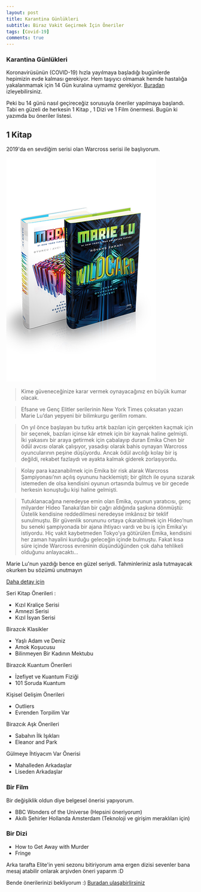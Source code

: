 ```yaml
---
layout: post
title: Karantina Günlükleri
subtitle: Biraz Vakit Geçirmek İçin Öneriler
tags: [Covid-19]
comments: true
---
```


### Karantina Günlükleri

Koronavirüsünün  (COVID-19) hızla yayılmaya başladığı bugünlerde hepimizin evde kalması gerekiyor. Hem taşıyıcı olmamak hemde hastalığa yakalanmamak için 14 Gün kuralına uymamız gerekiyor. [Buradan](https://twitter.com/drfahrettinkoca/status/1239619552662761474?s=20 "Buradan") izleyebilirsiniz.

Peki bu 14 günü nasıl geçireceğiz sorusuyla öneriler yapılmaya başlandı. Tabi en güzeli de herkesin 1 Kitap , 1 Dizi ve 1 Film önermesi. 
Bugün ki yazımda bu öneriler listesi.

## 1 Kitap

2019'da en sevdiğim serisi olan Warcross serisi ile başlıyorum.

![](/img/marielu.jpg)

>  Kime güveneceğinize karar vermek oynayacağınız en büyük kumar olacak.

> Efsane ve Genç Elitler serilerinin New York Times çoksatan yazarı Marie Lu’dan yepyeni bir bilimkurgu gerilim romanı.

> On yıl önce başlayan bu tutku artık bazıları için gerçekten kaçmak için bir seçenek, bazıları içinse kâr etmek için bir kaynak haline gelmişti. İki yakasını bir araya getirmek için çabalayıp duran Emika Chen bir ödül avcısı olarak çalışıyor, yasadışı olarak bahis oynayan Warcross oyuncularının peşine düşüyordu. Ancak ödül avcılığı kolay bir iş değildi, rekabet fazlaydı ve ayakta kalmak giderek zorlaşıyordu.

> Kolay para kazanabilmek için Emika bir risk alarak Warcross Şampiyonası’nın açılış oyununu hacklemişti; bir glitch ile oyuna sızarak istemeden de olsa kendisini oyunun ortasında bulmuş ve bir gecede herkesin konuştuğu kişi haline gelmişti.

> Tutuklanacağına neredeyse emin olan Emika, oyunun yaratıcısı, genç milyarder Hideo Tanaka’dan bir çağrı aldığında şaşkına dönmüştü: Üstelik kendisine reddedilmesi neredeyse imkânsız bir teklif sunulmuştu. Bir güvenlik sorununu ortaya çıkarabilmek için Hideo’nun bu seneki şampiyonada bir ajana ihtiyacı vardı ve bu iş için Emika’yı istiyordu. Hiç vakit kaybetmeden Tokyo’ya götürülen Emika, kendisini her zaman hayalini kurduğu geleceğin içinde bulmuştu. Fakat kısa süre içinde Warcross evreninin düşündüğünden çok daha tehlikeli olduğunu anlayacaktı…


Marie Lu'nun yazdığı bence en güzel seriydi. Tahminleriniz asla tutmayacak okurken bu sözümü unutmayın 

[Daha detay için ](https://www.kitapsepeti.com/urun/detay/kitap/mari%CC%87e-lu-2-ki%CC%87tap-takim-ci%CC%87ltli/1424808 "Daha detay için ")


Seri Kitap Önerileri :

- Kızıl Kraliçe Serisi 
- Amnezi Serisi
- Kızıl İsyan Serisi 

Birazcık Klasikler

- Yaşlı Adam ve Deniz 
- Amok Koşucusu 
- Bilinmeyen Bir Kadının Mektubu 

Birazcık Kuantum Önerileri 

- İzefiyet ve Kuantum Fiziği 
- 101 Soruda Kuantum

Kişisel Gelişim Önerileri

- Outliers
- Evrenden Torpilim Var

Birazcık Aşk Önerileri 

- Sabahın İlk Işıkları 
- Eleanor and Park

Gülmeye İhtiyacım Var Önerisi

- Mahalleden Arkadaşlar 
- Liseden Arkadaşlar

###  Bir Film

Bir değişiklik oldun diye belgesel önerisi yapıyorum. 

- BBC Wonders of the Universe (Hepsini öneriyorum)
- Akıllı Şehirler Hollanda Amsterdam (Teknoloji ve girişim meraklıları için)

### Bir Dizi

- How to Get Away with Murder 
- Fringe 

Arka tarafta Elite'in yeni sezonu bitiriyorum ama ergen dizisi sevenler bana mesaj atabilir onlarak arşivden öneri yaparım :D




Bende önerilerinizi bekliyorum :)
[Buradan ulaşabirlirsiniz](https://twitter.com/Mervetafrali "buradan ulaşabirlirsiniz")
